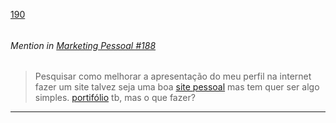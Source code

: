 [190](https://github.com/guilhermeprokisch/guilherme/issues/190) 
###### 




 ######  Mention in [Marketing Pessoal #188](Marketing-Pessoal-#188)  
 > Pesquisar como melhorar a apresentação do meu perfil na internet fazer um site talvez seja uma boa [site pessoal](site-pessoal) mas tem quer ser algo simples. [portifólio](portifólio) tb, mas o que fazer?

-------------------------------------------------------------------------------


